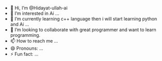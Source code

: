 - 👋 Hi, I’m @Hidayat-ullah-ai
- 👀 I’m interested in Ai ...
- 🌱 I’m currently learning c++ language then i will start learning python and Ai ...
- 💞️ I’m looking to collaborate with great programmer and want to learn programming.
- 📫 How to reach me ...
- 😄 Pronouns: ...
- ⚡ Fun fact: ...

<!---
Hidayat-ullah-ai/Hidayat-ullah-ai is a ✨ special ✨ repository because its `README.md` (this file) appears on your GitHub profile.
You can click the Preview link to take a look at your changes.
--->
